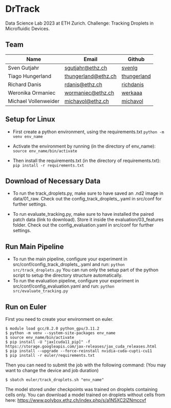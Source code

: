 # DrTrack

Data Science Lab 2023 at ETH Zurich. Challenge: Tracking Droplets in Microfluidic Devices.

## Team
| Name                 | Email               | Github                                        |
| -------------------- |---------------------| --------------------------------------------- |
| Sven Gutjahr | sgutjahr@ethz.ch    | [svenlg](https://github.com/svenlg) |
| Tiago Hungerland     | thungerland@ethz.ch | [thungerland](https://github.com/thungerland)         |
| Richard Danis        | rdanis@ethz.ch      | [richdanis](https://github.com/richdanis)     |
| Weronika Ormaniec        | wormaniec@ethz.ch   | [werkaaa](https://github.com/werkaaa)     |
| Michael Vollenweider        | michavol@ethz.ch    | [michavol](https://github.com/michavol)     |

## Setup for Linux
- First create a python environment, using the requirements.txt
```python -m venv env_name```

- Activate the environment by running (in the directory of env_name):
```source env_name/bin/activate```

- Then install the requirements.txt (in the directory of requirements.txt):
```pip install -r requirements.txt```

## Download of Necessary Data
- To run the track_droplets.py, make sure to have saved an .nd2 image in data/01_raw.
Check out the config_track_droplets_.yaml in src/conf for further settings.

- To run evaluate_tracking.py, make sure to have installed the paired patch data (link to download). 
Store it inside the evaluation/03_features folder. Check out the config_evaluation.yaml in src/conf for further settings.

## Run Main Pipeline
- To run the main pipeline, configure your experiment in src/conf/config_track_droplets_.yaml and run:
```python src/track_droplets.py```
You can run only the setup part of the python script to setup the directory structure automatically.
- To run the evaluation pipeline, configure your experiment in src/conf/config_evaluation.yaml and run:
```python src/evaluate_tracking.py```

## Run on Euler
First you need to create your environment on euler.
```
$ module load gcc/8.2.0 python_gpu/3.11.2
$ python -m venv --system-site-packages env_name
$ source env_name/bin/activate
$ pip install -U "jax[cuda11_pip]" -f https://storage.googleapis.com/jax-releases/jax_cuda_releases.html
$ pip install --upgrade --force-reinstall nvidia-cuda-cupti-cu11
$ pip install -r euler/requirements.txt
```
Then you can need to submit the job with the following command:
(You may want to change the device and job duration)
```
$ sbatch euler/track_droplets.sh "env_name"
```

The model stored under checkpoints was trained on droplets containing cells only.
You can download a model trained on droplets without cells from here:
https://www.polybox.ethz.ch/index.php/s/a1N5XC2lZNmccvf
